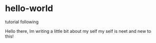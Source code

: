 # hello-world
tutorial following

Hello there, Im writing a little bit about my self my self is neet and new to this!

